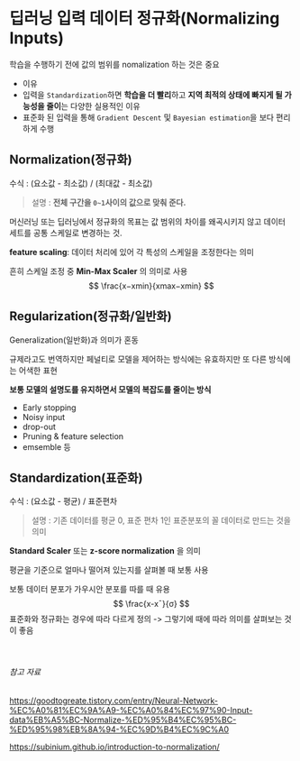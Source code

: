 # 딥러닝 입력 데이터 정규화(Normalizing Inputs)

학습을 수행하기 전에 값의 범위를 nomalization 하는 것은 중요

- 이유
- 입력을 `Standardization`하면 **학습을 더 빨리**하고 **지역 최적의 상태에 빠지게 될 가능성을 줄이**는 다양한 실용적인 이유
- 표준화 된 입력을 통해 `Gradient Descent` 및 `Bayesian estimation`을 보다 편리하게 수행



## Normalization(정규화)

수식 : (요소값 - 최소값) / (최대값 - 최소값)

> 설명 : **전체 구간을 `0~1`사이의 값으로 맞춰 준다.**

머신러닝 또는 딥러닝에서 정규화의 목표는 값 범위의 차이를 왜곡시키지 않고 데이터 세트를 공통 스케일로 변경하는 것.

**feature scaling**: 데이터 처리에 있어 각 특성의 스케일을 조정한다는 의미

흔히 스케일 조정 중 **Min-Max Scaler** 의 의미로 사용
$$
\frac{x−xmin}{xmax−xmin}
$$


## Regularization(정규화/일반화)

Generalization(일반화)과 의미가 혼동

규제라고도 번역하지만 페널티로 모델을 제어하는 방식에는 유효하지만 또 다른 방식에는 어색한 표현

**보통 모델의 설명도를 유지하면서 모델의 복잡도를 줄이는 방식**

- Early stopping
- Noisy input
- drop-out
- Pruning & feature selection
- emsemble 등



## Standardization(표준화)

수식 : (요소값 - 평균) / 표준편차

> 설명 : 기존 데이터를 평균 0, 표준 편차 1인 표준분포의 꼴 데이터로 만드는 것을 의미

**Standard Scaler** 또는 **z-score normalization** 을 의미

평균을 기준으로 얼마나 떨어져 있는지를 살펴볼 때 보통 사용

보통 데이터 분포가 가우시안 분포를 따를 때 유용
$$
\frac{x-x¯}{σ}
$$
표준화와 정규화는 경우에 따라 다르게 정의 -> 그렇기에 때에 따라 의미를 살펴보는 것이 좋음
<br/><br/><br/>

###### 참고 자료

<https://goodtogreate.tistory.com/entry/Neural-Network-%EC%A0%81%EC%9A%A9-%EC%A0%84%EC%97%90-Input-data%EB%A5%BC-Normalize-%ED%95%B4%EC%95%BC-%ED%95%98%EB%8A%94-%EC%9D%B4%EC%9C%A0>

<https://subinium.github.io/introduction-to-normalization/>
